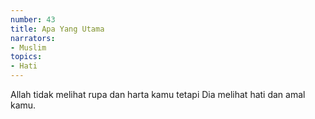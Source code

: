 ```yaml
---
number: 43
title: Apa Yang Utama
narrators:
- Muslim
topics:
- Hati
---
```


Allah tidak melihat rupa dan harta kamu tetapi Dia melihat hati dan amal kamu.
